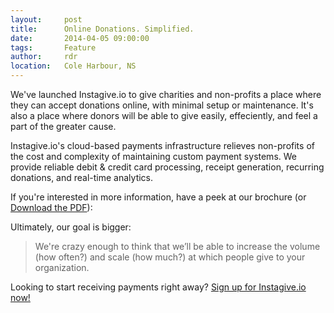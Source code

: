 ```yaml
---
layout:     post
title:      Online Donations. Simplified.
date:       2014-04-05 09:00:00
tags:       Feature 
author:     rdr
location:   Cole Harbour, NS
---
```


We've launched Instagive.io to give charities and non-profits a place where they can accept donations online, with minimal setup or maintenance. It's also a place where donors will be able to give easily, effeciently, and feel a part of the greater cause.

Instagive.io's cloud-based payments infrastructure relieves non-profits of the cost and complexity of maintaining custom payment systems. We provide reliable debit & credit card processing, receipt generation, recurring donations, and real-time analytics.

If you're interested in more information, have a peek at our brochure (or [Download the PDF](https://instagive.io/resources/InstagiveBrochure.pdf "Download the PDF")):

Ultimately, our goal is bigger:

> We're crazy enough to think that we’ll be able to increase the volume (how often?) and scale (how much?) at which people give to your organization.

Looking to start receiving payments right away? [Sign up for Instagive.io now!](https://instagive.io/organizations/new "Sign up for Instagive.io now!")